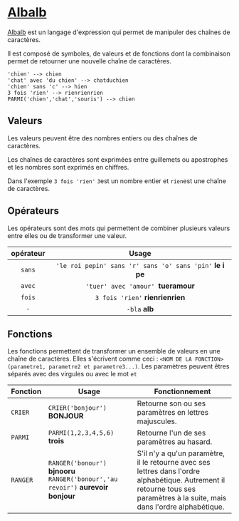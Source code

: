 # [Albalb](https://achtaitaipai.github.io/albalb/)

[Albalb](https://achtaitaipai.github.io/albalb/)  est un langage d'expression qui permet de manipuler des chaînes de caractères.

Il est composé de symboles, de valeurs et de fonctions dont la combinaison permet de retourner une nouvelle chaîne de caractères.

```
'chien' --> chien
'chat' avec 'du chien' --> chatduchien
'chien' sans 'c' --> hien
3 fois 'rien' --> rienrienrien
PARMI('chien','chat','souris') --> chien
```

## Valeurs

Les valeurs peuvent être des nombres entiers ou des chaînes de caractères.

Les chaînes de caractères sont exprimées entre guillemets ou apostrophes et les nombres sont exprimés en chiffres.

Dans l'exemple `3 fois 'rien'` `3`est un nombre entier et `rien`est une chaîne de caractères.

## Opérateurs

Les opérateurs sont des mots qui permettent de combiner plusieurs valeurs entre elles ou de transformer une valeur.

| opérateur |                           Usage                            |
| :-------: | :--------------------------------------------------------: |
|  `sans`   | `'le roi pepin' sans 'r' sans 'o' sans 'pin'`  **le i pe** |
|  `avec`   |            `'tuer' avec 'amour' `**tueramour**             |
|  `fois`   |              `3 fois 'rien'` **rienrienrien**              |
|    `-`    |                       `-bla` **alb**                       |

## Fonctions

Les fonctions permettent de transformer un ensemble de valeurs en une chaîne de caractères. Elles s'écrivent comme ceci : `<NOM DE LA FONCTION>(parametre1, parametre2 et parametre3...)`. Les paramètres peuvent êtres séparés avec des virgules ou avec le mot `et`

| Fonction | Usage                                                        | Fonctionnement                                               |
| -------- | ------------------------------------------------------------ | ------------------------------------------------------------ |
| `CRIER`  | `CRIER('bonjour')` **BONJOUR**                               | Retourne son ou ses paramètres en lettres majuscules.        |
| `PARMI`  | `PARMI(1,2,3,4,5,6)` **trois**                               | Retourne l'un de ses paramètres au hasard.                   |
| `RANGER` | `RANGER('bonour')` **bjnooru** `RANGER('bonour','au revoir')` **aurevoir bonjour** | S'il n'y a qu'un paramètre, il le retourne avec ses lettres dans l'ordre alphabétique. Autrement il retourne tous ses paramètres à la suite, mais dans l'ordre alphabétique. |

